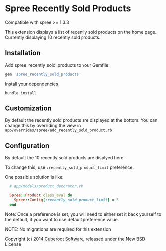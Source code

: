 Spree Recently Sold Products
=========================

Compatible with spree >= 1.3.3

This extension displays a list of recently sold products on the home
page.
Currently displaying 10 recently sold products.


Installation
------------

Add spree_recently_sold_products to your Gemfile:

```ruby
gem 'spree_recently_sold_products'
```

Install your dependencies

```shell
bundle install
```

Customization
-------------
By default the recently sold products are displayed at the bottom. You
can change this by overriding the view in `app/overrides/spree/add_recently_sold_product.rb`

Configuration
-------------

By default the 10 recently sold products are displyed here.

To change this, use `:recently_sold_product_limit` preference.

One possible solution is like:
```ruby
  # app/models/product_decorator.rb

  Spree::Product.class_eval do
    Spree::Config[:recently_sold_product_limit] = 5
  end

```

Note:
  Once a preference is set, you will need to either set it back yourself to the default, if you want to use default preference value. 

NOTE: No migrations are required for this extension

Copyright (c) 2014 [Cuberoot Software](http://www.cuberoot.in), released under the New BSD License
